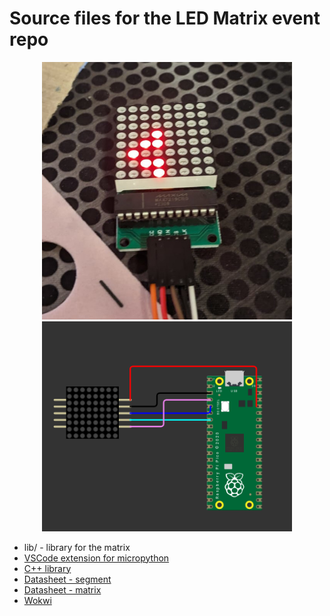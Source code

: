 # Source files for the LED Matrix event repo
<p align="center">
  <img src="img/conway.jpeg" width="400"/>
  <img src="img/circuit.png" width="400"/>
</p>


* lib/ - library for the matrix
* [VSCode extension for micropython](https://marketplace.visualstudio.com/items?itemName=paulober.pico-w-go)
* [C++ library](https://github.com/JemRF/max7219/blob/master/max7219.cpp)
* [Datasheet - segment](https://datasheets.maximintegrated.com/en/ds/MAX7219-MAX7221.pdf)
* [Datasheet - matrix](https://www.farnell.com/datasheets/29075.pdf)
* [Wokwi](https://wokwi.com/projects/394989199420917761)